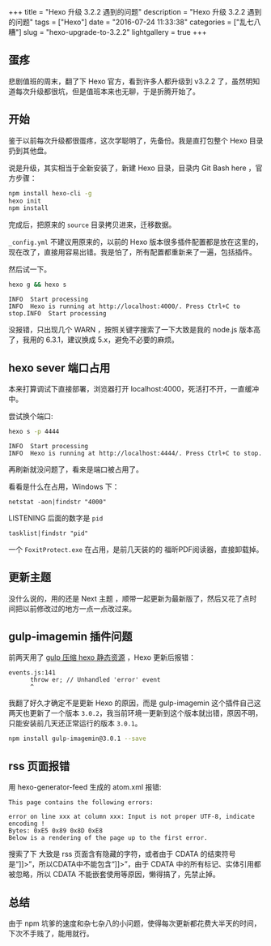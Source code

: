 +++
title = "Hexo 升级 3.2.2 遇到的问题"
description = "Hexo 升级 3.2.2 遇到的问题"
tags = ["Hexo"]
date = "2016-07-24 11:33:38"
categories = ["乱七八糟"]
slug = "hexo-upgrade-to-3.2.2"
lightgallery = true
+++

## 蛋疼

悲剧值班的周末，翻了下 Hexo 官方，看到许多人都升级到 v3.2.2 了，虽然明知道每次升级都很坑，但是值班本来也无聊，于是折腾开始了。

## 开始

鉴于以前每次升级都很蛋疼，这次学聪明了，先备份。我是直打包整个 Hexo 目录扔到其他盘。

说是升级，其实相当于全新安装了，新建 Hexo 目录，目录内 Git Bash here ，官方步骤：

```bash
npm install hexo-cli -g
hexo init 
npm install
```

完成后，把原来的 `source` 目录拷贝进来，迁移数据。

`_config.yml` 不建议用原来的，以前的 Hexo 版本很多插件配置都是放在这里的，现在改了，直接用容易出错。我是怕了，所有配置都重新来了一遍，包括插件。

然后试一下。

```bash
hexo g && hexo s
```

```
INFO  Start processing
INFO  Hexo is running at http://localhost:4000/. Press Ctrl+C to stop.INFO  Start processing
```

没报错，只出现几个 WARN ，按照关键字搜索了一下大致是我的 node.js 版本高了，我用的 6.3.1，建议换成 5.x，避免不必要的麻烦。

## hexo sever 端口占用

本来打算调试下直接部署，浏览器打开 localhost:4000，死活打不开，一直缓冲中。

尝试换个端口:

```bash
hexo s -p 4444
```

```
INFO  Start processing
INFO  Hexo is running at http://localhost:4444/. Press Ctrl+C to stop.
```

再刷新就没问题了，看来是端口被占用了。


看看是什么在占用，Windows 下：

```
netstat -aon|findstr "4000"
```

LISTENING 后面的数字是 `pid`

```
tasklist|findstr "pid"
```

一个 `FoxitProtect.exe` 在占用，是前几天装的的 福昕PDF阅读器，直接卸载掉。

## 更新主题

没什么说的，用的还是 Next 主题 ，顺带一起更新为最新版了，然后又花了点时间把以前修改过的地方一点一点改过来。

## gulp-imagemin 插件问题

前两天用了 [gulp 压缩 hexo 静态资源](https://clearsky.me/hexo-gulp-compress.html) ，Hexo 更新后报错：

```
events.js:141
      throw er; // Unhandled 'error' event
      ^
```

我翻了好久才确定不是更新 Hexo 的原因，而是 gulp-imagemin 这个插件自己这两天也更新了一个版本 `3.0.2`，我当前环境一更新到这个版本就出错，原因不明，只能安装前几天还正常运行的版本 `3.0.1`。

```bash
npm install gulp-imagemin@3.0.1 --save
```

## rss 页面报错

用 hexo-generator-feed 生成的 atom.xml 报错:

```
This page contains the following errors:

error on line xxx at column xxx: Input is not proper UTF-8, indicate encoding !
Bytes: 0xE5 0x89 0x8D 0xE8
Below is a rendering of the page up to the first error.
```

搜索了下 大致是 rss 页面含有隐藏的字符，或者由于 CDATA 的结束符号是“]]>”，所以CDATA中不能包含“]]>”，由于 CDATA 中的所有标记、实体引用都被忽略，所以 CDATA 不能嵌套使用等原因，懒得搞了，先禁止掉。

## 总结

由于 npm 坑爹的速度和杂七杂八的小问题，使得每次更新都花费大半天的时间，下次不手贱了，能用就行。







